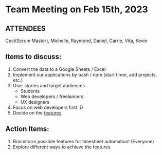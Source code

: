 # Team Meeting on Feb 15th, 2023

## ATTENDEES
Ceci(Scrum Master), Michelle, Raymond, Daniel, Carrie, Vita, Kevin

## Items to discuss:
1. Convert the data to a Google Sheets / Excel
2. Implement our applications by bash / npm (start timer, add projects, etc.)
3. User stories and target audiences
    - Students
    - Web developers / freelancers
    - UX designers
4. Focus on web developers first :D
5. Decide on the [features](../research/FeatureList.md)

## Action Items:
1. Brainstorm possible features for timesheet automation! (Everyone)
2. Explore different ways to achieve the features